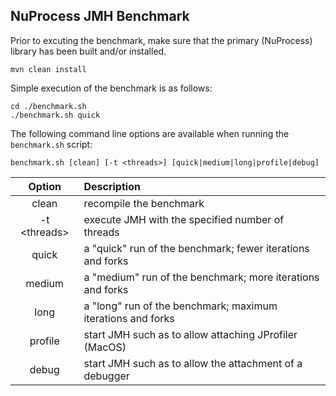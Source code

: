 ## NuProcess JMH Benchmark

Prior to excuting the benchmark, make sure that the primary (NuProcess) library has been built and/or installed.
```cli
mvn clean install
```

Simple execution of the benchmark is as follows:
```cli
cd ./benchmark.sh
./benchmark.sh quick
```

The following command line options are available when running the ``benchmark.sh`` script:
```cli
benchmark.sh [clean] [-t <threads>] [quick|medium|long|profile|debug]
```

| Option  | Description                                               |
|:-------:|:--------------------------------------------------------- |
| clean   | recompile the benchmark |
| -t &lt;threads> | execute JMH with the specified number of threads |
| quick   | a "quick" run of the benchmark; fewer iterations and forks |
| medium  | a "medium" run of the benchmark; more iterations and forks |
| long    | a "long" run of the benchmark; maximum iterations and forks |
| profile | start JMH such as to allow attaching JProfiler (MacOS) |
| debug   | start JMH such as to allow the attachment of a debugger |
